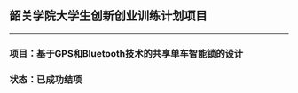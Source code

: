 ##  韶关学院大学生创新创业训练计划项目

-----------------------------
### 项目：基于GPS和Bluetooth技术的共享单车智能锁的设计
### 状态：已成功结项

